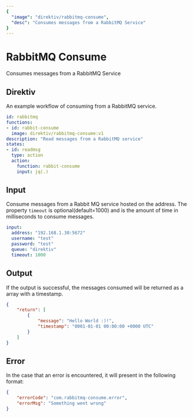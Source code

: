 ```yaml
---
{
  "image": "direktiv/rabbitmq-consume",
  "desc": "Consumes messages from a RabbitMQ Service"
}
---
```


# RabbitMQ Consume

Consumes messages from a RabbitMQ Service

## Direktiv

An example workflow of consuming from a RabbitMQ service.

```yaml
id: rabbitmq
functions:
- id: rabbit-consume
  image: direktiv/rabbitmq-consume:v1
description: "Read messages from a RabbitMQ service"
states:
- id: readmsg
  type: action
  action:
    function: rabbit-consume
    input: jq(.)
```

## Input

Consume messages from a Rabbit MQ service hosted on the address. The property `timeout` is optional(default=1000) and is the amount of time in milliseconds to consume messages.

```yaml
input:
  address: "192.168.1.30:5672"
  username: "test"
  password: "test"
  queue: "direktiv"
  timeout: 1000
```

## Output

If the output is successful, the messages consumed will be returned as a array with a timestamp.

```json
{
	"return": [
		{
			"message": "Hello World :)!",
			"timestamp": "0001-01-01 00:00:00 +0000 UTC"
		}
	]
}
```


## Error

In the case that an error is encountered, it will present in the following format:

```json
{
    "errorCode": "com.rabbitmq-consume.error",
    "errorMsg": "Something went wrong"
}
```
